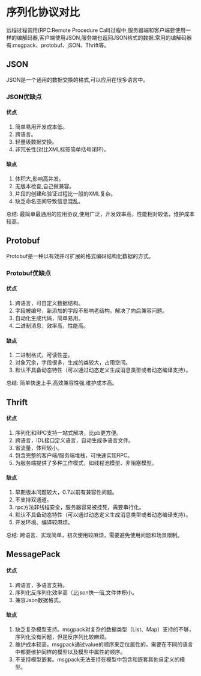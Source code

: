 # 序列化协议对比

远程过程调用(RPC:Remote Procedure Call)过程中,服务器端和客户端要使用一样的编解码器,客户端使用JSON,服务端也返回JSON格式的数据.常用的编解码器有:msgpack、protobuf、jSON、Thrift等。


## JSON
JSON是一个通用的数据交换的格式,可以应用在很多语言中。

### JSON优缺点

#### 优点

1. 简单易用开发成本低。
2. 跨语言。
3. 轻量级数据交换。
4. 非冗长性(对比XML标签简单括号闭环)。

#### 缺点

1. 体积大,影响高并发。
2. 无版本检查,自己做兼容。
3. 片段的创建和验证过程比一般的XML复杂。
4. 缺乏命名空间导致信息混乱。

总结: 最简单最通用的应用协议,使用广泛，开发效率高，性能相对较低，维护成本较高。


## Protobuf

Protobuf是一种以有效并可扩展的格式编码结构化数据的方式。

### Protobuf优缺点

#### 优点
1. 跨语言，可自定义数据结构。
2. 字段被编号，新添加的字段不影响老结构。解决了向后兼容问题。
3. 自动化生成代码，简单易用。
4. 二进制消息，效率高，性能高。

#### 缺点
1. 二进制格式，可读性差。
2. 对象冗余，字段很多，生成的类较大，占用空间。
3. 默认不具备动态特性（可以通过动态定义生成消息类型或者动态编译支持）。

总结: 简单快速上手,高效兼容性强,维护成本高。


## Thrift

#### 优点

1. 序列化和RPC支持一站式解决，比pb更方便。
2. 跨语言，IDL接口定义语言，自动生成多语言文件。
3. 省流量，体积较小。
4. 包含完整的客户端/服务端堆栈，可快速实现RPC。
5. 为服务端提供了多种工作模式，如线程池模型、非阻塞模型。

#### 缺点

1. 早期版本问题较大，0.7以前有兼容性问题。
2. 不支持双通道。
3. rpc方法非线程安全，服务器容易被挂死，需要串行化。
4. 默认不具备动态特性（可以通过动态定义生成消息类型或者动态编译支持）。
5. 开发环境、编译较麻烦。

总结: 跨语言、实现简单，初次使用较麻烦，需要避免使用问题和场景限制。


## MessagePack

#### 优点

1. 跨语言，多语言支持。
2. 序列化反序列化效率高（比json快一倍,文件体积小。
3. 兼容Json数据格式。

#### 缺点

1. 缺乏复杂模型支持。msgpack对复杂的数据类型（List、Map）支持的不够，序列化没有问题，但是反序列比较麻烦。
2. 维护成本较高。msgpack通过value的顺序来定位属性的，需要在不同的语言中都要维护同样的模型以及模型中属性的顺序。
3. 不支持模型嵌套。msgpack无法支持在模型中包含和嵌套其他自定义的模型。


